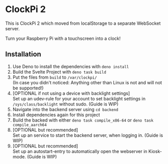 # ClockPi 2

This is ClockPi 2 which moved from localStorage to a separate WebSocket server.

Turn your Raspberry Pi with a touchscreen into a clock!

## Installation

1. Use Deno to install the dependencies with `deno install`
2. Build the Svelte Project with `deno task build`
3. Put the files from `build` to `/var/clockpi/`  
   (In case you didn't noticed: Anything other than Linux is not and will not be supported!)
4. [OPTIONAL if not using a device with backlight settings]  
   Set up an udev-rule for your account to set backlight settings in `/sys/class/backlight` without sudo. (Guide is WIP)
5. Navigate into the backend server using `cd backend`
6. Install dependencies again for this project
7. Build the backed with either `deno task compile_x86-64` or `deno task compile_aarch64`
8. [OPTIONAL but recommended]  
   Set up an service to start the backend server, when logging in. (Guide is WIP)
9. [OPTIONAL but recommended]  
   Set up an autostart-entry to automatically open the webserver in Kiosk-mode. (Guide is WIP)
